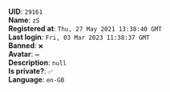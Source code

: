 **UID**: `29161`  
**Name**: `zS`  
**Registered at**: `Thu, 27 May 2021 13:38:40 GMT`  
**Last login**: `Fri, 03 Mar 2023 11:38:37 GMT`  
**Banned**: `❌`  
**Avatar**: `➖`  
**Description**: ```null```  
**Is private?**: `✅`  
**Language**: `en-GB`